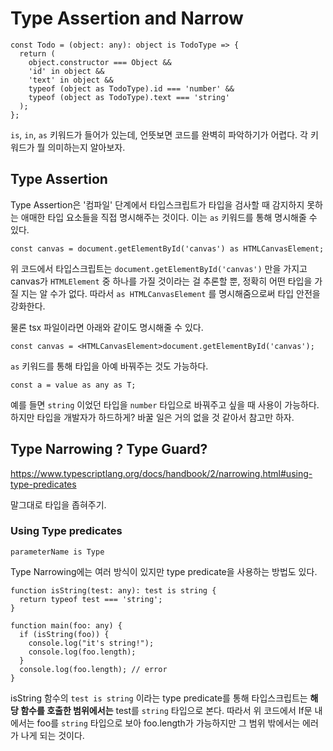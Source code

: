 # Type Assertion and Narrow

```tsx
const Todo = (object: any): object is TodoType => {
  return (
    object.constructor === Object &&
    'id' in object &&
    'text' in object &&
    typeof (object as TodoType).id === 'number' &&
    typeof (object as TodoType).text === 'string'
  );
};
```

`is`, `in`, `as` 키워드가 들어가 있는데, 언뜻보면 코드를 완벽히 파악하기가 어렵다. 각 키워드가 뭘 의미하는지 알아보자.

## Type Assertion

Type Assertion은 '컴파일' 단계에서 타입스크립트가 타입을 검사할 때 감지하지 못하는 애매한 타입 요소들을 직접 명시해주는 것이다. 이는 `as` 키워드를 통해 명시해줄 수 있다.

```tsx
const canvas = document.getElementById('canvas') as HTMLCanvasElement;
```

위 코드에서 타입스크립트는 `document.getElementById('canvas')` 만을 가지고 canvas가 `HTMLElement` 중 하나를 가질 것이라는 걸 추론할 뿐, 정확히 어떤 타입을 가질 지는 알 수가 없다. 따라서 `as HTMLCanvasElement` 를 명시해줌으로써 타입 안전을 강화한다.

물론 tsx 파일이라면 아래와 같이도 명시해줄 수 있다.

```tsx
const canvas = <HTMLCanvasElement>document.getElementById('canvas');
```

`as` 키워드를 통해 타입을 아예 바꿔주는 것도 가능하다.

```tsx
const a = value as any as T;
```

예를 들면 `string` 이었던 타입을 `number` 타입으로 바꿔주고 싶을 때 사용이 가능하다. 하지만 타입을 개발자가 하드하게? 바꿀 일은 거의 없을 것 같아서 참고만 하자.

## Type Narrowing ? Type Guard?

https://www.typescriptlang.org/docs/handbook/2/narrowing.html#using-type-predicates

말그대로 타입을 좁혀주기.

### Using Type predicates

```
parameterName is Type
```

Type Narrowing에는 여러 방식이 있지만 type predicate을 사용하는 방법도 있다.

```tsx
function isString(test: any): test is string {
  return typeof test === 'string';
}

function main(foo: any) {
  if (isString(foo)) {
    console.log("it's string!");
    console.log(foo.length);
  }
  console.log(foo.length); // error
}
```

isString 함수의 `test is string` 이라는 type predicate를 통해 타입스크립트는 **해당 함수를 호출한 범위에서는** test를 `string` 타입으로 본다. 따라서 위 코드에서 If문 내에서는 foo를 `string` 타입으로 보아 foo.length가 가능하지만 그 범위 밖에서는 에러가 나게 되는 것이다.
